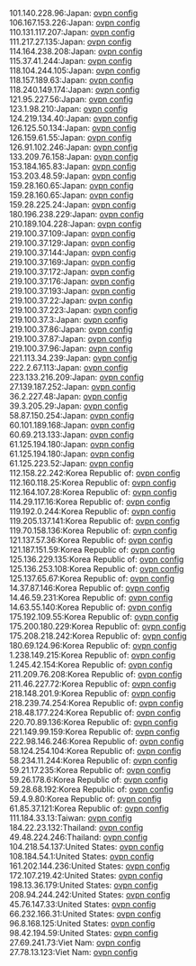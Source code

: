 101.140.228.96:Japan: [ovpn config](vpn/101_140_228_96.ovpn)  
106.167.153.226:Japan: [ovpn config](vpn/106_167_153_226.ovpn)  
110.131.117.207:Japan: [ovpn config](vpn/110_131_117_207.ovpn)  
111.217.27.135:Japan: [ovpn config](vpn/111_217_27_135.ovpn)  
114.164.238.208:Japan: [ovpn config](vpn/114_164_238_208.ovpn)  
115.37.41.244:Japan: [ovpn config](vpn/115_37_41_244.ovpn)  
118.104.244.105:Japan: [ovpn config](vpn/118_104_244_105.ovpn)  
118.157.189.63:Japan: [ovpn config](vpn/118_157_189_63.ovpn)  
118.240.149.174:Japan: [ovpn config](vpn/118_240_149_174.ovpn)  
121.95.227.56:Japan: [ovpn config](vpn/121_95_227_56.ovpn)  
123.1.98.210:Japan: [ovpn config](vpn/123_1_98_210.ovpn)  
124.219.134.40:Japan: [ovpn config](vpn/124_219_134_40.ovpn)  
126.125.50.134:Japan: [ovpn config](vpn/126_125_50_134.ovpn)  
126.159.61.55:Japan: [ovpn config](vpn/126_159_61_55.ovpn)  
126.91.102.246:Japan: [ovpn config](vpn/126_91_102_246.ovpn)  
133.209.76.158:Japan: [ovpn config](vpn/133_209_76_158.ovpn)  
153.184.165.83:Japan: [ovpn config](vpn/153_184_165_83.ovpn)  
153.203.48.59:Japan: [ovpn config](vpn/153_203_48_59.ovpn)  
159.28.160.65:Japan: [ovpn config](vpn/159_28_160_65.ovpn)  
159.28.160.65:Japan: [ovpn config](vpn/159_28_160_65.ovpn)  
159.28.225.24:Japan: [ovpn config](vpn/159_28_225_24.ovpn)  
180.196.238.229:Japan: [ovpn config](vpn/180_196_238_229.ovpn)  
210.189.104.228:Japan: [ovpn config](vpn/210_189_104_228.ovpn)  
219.100.37.109:Japan: [ovpn config](vpn/219_100_37_109.ovpn)  
219.100.37.129:Japan: [ovpn config](vpn/219_100_37_129.ovpn)  
219.100.37.144:Japan: [ovpn config](vpn/219_100_37_144.ovpn)  
219.100.37.169:Japan: [ovpn config](vpn/219_100_37_169.ovpn)  
219.100.37.172:Japan: [ovpn config](vpn/219_100_37_172.ovpn)  
219.100.37.176:Japan: [ovpn config](vpn/219_100_37_176.ovpn)  
219.100.37.193:Japan: [ovpn config](vpn/219_100_37_193.ovpn)  
219.100.37.22:Japan: [ovpn config](vpn/219_100_37_22.ovpn)  
219.100.37.223:Japan: [ovpn config](vpn/219_100_37_223.ovpn)  
219.100.37.3:Japan: [ovpn config](vpn/219_100_37_3.ovpn)  
219.100.37.86:Japan: [ovpn config](vpn/219_100_37_86.ovpn)  
219.100.37.87:Japan: [ovpn config](vpn/219_100_37_87.ovpn)  
219.100.37.96:Japan: [ovpn config](vpn/219_100_37_96.ovpn)  
221.113.34.239:Japan: [ovpn config](vpn/221_113_34_239.ovpn)  
222.2.67.113:Japan: [ovpn config](vpn/222_2_67_113.ovpn)  
223.133.216.209:Japan: [ovpn config](vpn/223_133_216_209.ovpn)  
27.139.187.252:Japan: [ovpn config](vpn/27_139_187_252.ovpn)  
36.2.227.48:Japan: [ovpn config](vpn/36_2_227_48.ovpn)  
39.3.205.29:Japan: [ovpn config](vpn/39_3_205_29.ovpn)  
58.87.150.254:Japan: [ovpn config](vpn/58_87_150_254.ovpn)  
60.101.189.168:Japan: [ovpn config](vpn/60_101_189_168.ovpn)  
60.69.213.133:Japan: [ovpn config](vpn/60_69_213_133.ovpn)  
61.125.194.180:Japan: [ovpn config](vpn/61_125_194_180.ovpn)  
61.125.194.180:Japan: [ovpn config](vpn/61_125_194_180.ovpn)  
61.125.223.52:Japan: [ovpn config](vpn/61_125_223_52.ovpn)  
112.158.22.242:Korea Republic of: [ovpn config](vpn/112_158_22_242.ovpn)  
112.160.118.25:Korea Republic of: [ovpn config](vpn/112_160_118_25.ovpn)  
112.164.107.28:Korea Republic of: [ovpn config](vpn/112_164_107_28.ovpn)  
114.29.117.16:Korea Republic of: [ovpn config](vpn/114_29_117_16.ovpn)  
119.192.0.244:Korea Republic of: [ovpn config](vpn/119_192_0_244.ovpn)  
119.205.137.141:Korea Republic of: [ovpn config](vpn/119_205_137_141.ovpn)  
119.70.158.136:Korea Republic of: [ovpn config](vpn/119_70_158_136.ovpn)  
121.137.57.36:Korea Republic of: [ovpn config](vpn/121_137_57_36.ovpn)  
121.187.151.59:Korea Republic of: [ovpn config](vpn/121_187_151_59.ovpn)  
125.136.229.135:Korea Republic of: [ovpn config](vpn/125_136_229_135.ovpn)  
125.136.253.108:Korea Republic of: [ovpn config](vpn/125_136_253_108.ovpn)  
125.137.65.67:Korea Republic of: [ovpn config](vpn/125_137_65_67.ovpn)  
14.37.87.146:Korea Republic of: [ovpn config](vpn/14_37_87_146.ovpn)  
14.46.59.231:Korea Republic of: [ovpn config](vpn/14_46_59_231.ovpn)  
14.63.55.140:Korea Republic of: [ovpn config](vpn/14_63_55_140.ovpn)  
175.192.109.55:Korea Republic of: [ovpn config](vpn/175_192_109_55.ovpn)  
175.200.180.229:Korea Republic of: [ovpn config](vpn/175_200_180_229.ovpn)  
175.208.218.242:Korea Republic of: [ovpn config](vpn/175_208_218_242.ovpn)  
180.69.124.96:Korea Republic of: [ovpn config](vpn/180_69_124_96.ovpn)  
1.238.149.215:Korea Republic of: [ovpn config](vpn/1_238_149_215.ovpn)  
1.245.42.154:Korea Republic of: [ovpn config](vpn/1_245_42_154.ovpn)  
211.209.76.208:Korea Republic of: [ovpn config](vpn/211_209_76_208.ovpn)  
211.46.227.72:Korea Republic of: [ovpn config](vpn/211_46_227_72.ovpn)  
218.148.201.9:Korea Republic of: [ovpn config](vpn/218_148_201_9.ovpn)  
218.239.74.254:Korea Republic of: [ovpn config](vpn/218_239_74_254.ovpn)  
218.48.177.224:Korea Republic of: [ovpn config](vpn/218_48_177_224.ovpn)  
220.70.89.136:Korea Republic of: [ovpn config](vpn/220_70_89_136.ovpn)  
221.149.99.159:Korea Republic of: [ovpn config](vpn/221_149_99_159.ovpn)  
222.98.146.246:Korea Republic of: [ovpn config](vpn/222_98_146_246.ovpn)  
58.124.254.104:Korea Republic of: [ovpn config](vpn/58_124_254_104.ovpn)  
58.234.11.244:Korea Republic of: [ovpn config](vpn/58_234_11_244.ovpn)  
59.21.17.235:Korea Republic of: [ovpn config](vpn/59_21_17_235.ovpn)  
59.26.178.6:Korea Republic of: [ovpn config](vpn/59_26_178_6.ovpn)  
59.28.68.192:Korea Republic of: [ovpn config](vpn/59_28_68_192.ovpn)  
59.4.9.80:Korea Republic of: [ovpn config](vpn/59_4_9_80.ovpn)  
61.85.37.121:Korea Republic of: [ovpn config](vpn/61_85_37_121.ovpn)  
111.184.33.13:Taiwan: [ovpn config](vpn/111_184_33_13.ovpn)  
184.22.23.132:Thailand: [ovpn config](vpn/184_22_23_132.ovpn)  
49.48.224.246:Thailand: [ovpn config](vpn/49_48_224_246.ovpn)  
104.218.54.137:United States: [ovpn config](vpn/104_218_54_137.ovpn)  
108.184.54.1:United States: [ovpn config](vpn/108_184_54_1.ovpn)  
161.202.144.236:United States: [ovpn config](vpn/161_202_144_236.ovpn)  
172.107.219.42:United States: [ovpn config](vpn/172_107_219_42.ovpn)  
198.13.36.179:United States: [ovpn config](vpn/198_13_36_179.ovpn)  
208.94.244.242:United States: [ovpn config](vpn/208_94_244_242.ovpn)  
45.76.147.33:United States: [ovpn config](vpn/45_76_147_33.ovpn)  
66.232.166.31:United States: [ovpn config](vpn/66_232_166_31.ovpn)  
96.8.168.125:United States: [ovpn config](vpn/96_8_168_125.ovpn)  
98.42.194.59:United States: [ovpn config](vpn/98_42_194_59.ovpn)  
27.69.241.73:Viet Nam: [ovpn config](vpn/27_69_241_73.ovpn)  
27.78.13.123:Viet Nam: [ovpn config](vpn/27_78_13_123.ovpn)  
